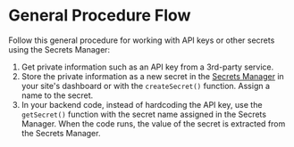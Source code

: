

# General Procedure Flow



Follow this general procedure for working with API keys or other secrets using the Secrets Manager:

1. Get private information such as an API key from a 3rd-party service.
2. Store the private information as a new secret in the [Secrets Manager](https://support.wix.com/en/article/velo-working-with-the-secrets-manager) in your site's dashboard or with the `createSecret()` function. Assign a name to the secret.
3. In your backend code, instead of hardcoding the API key, use the `getSecret()` function with the secret name assigned in the Secrets Manager. When the code runs, the value of the secret is extracted from the Secrets Manager.
  
